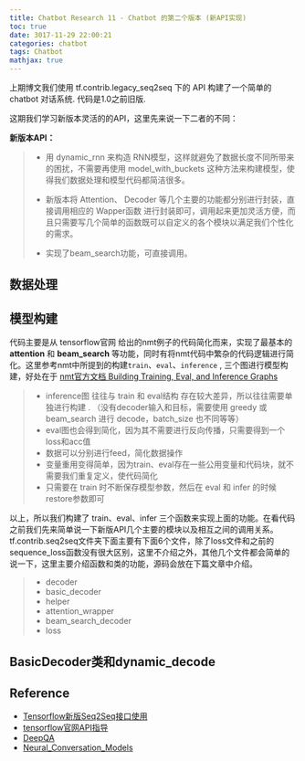 ```yaml
---
title: Chatbot Research 11 - Chatbot 的第二个版本 (新API实现)
toc: true
date: 3017-11-29 22:00:21
categories: chatbot
tags: Chatbot
mathjax: true
---
```


<!-- 2018 -->

上期博文我们使用 tf.contrib.legacy_seq2seq 下的 API 构建了一个简单的 chatbot 对话系统. 代码是1.0之前旧版.

这期我们学习新版本灵活的的API，这里先来说一下二者的不同：

<!-- more -->

**新版本API：**

> - 用 dynamic\_rnn 来构造 RNN模型，这样就避免了数据长度不同所带来的困扰，不需要再使用 model\_with\_buckets 这种方法来构建模型，使得我们数据处理和模型代码都简洁很多。
>
> - 新版本将 Attention、 Decoder 等几个主要的功能都分别进行封装，直接调用相应的 Wapper函数 进行封装即可，调用起来更加灵活方便，而且只需要写几个简单的函数既可以自定义的各个模块以满足我们个性化的需求。
>
> - 实现了beam_search功能，可直接调用。

## 数据处理

## 模型构建

代码主要是从 tensorflow官网 给出的nmt例子的代码简化而来，实现了最基本的 **attention** 和 **beam_search** 等功能，同时有将nmt代码中繁杂的代码逻辑进行简化。这里参考nmt中所提到的构建`train`、`eval`、`inference` , 三个图进行模型构建，好处在于 [nmt官方文档 Building Training, Eval, and Inference Graphs ](https://github.com/tensorflow/nmt#building-training-eval-and-inference-graphs)

> - inference图 往往与 train 和 eval结构 存在较大差异，所以往往需要单独进行构建
>.   （没有decoder输入和目标，需要使用 greedy 或 beam_search 进行 decode，batch_size 也不同等等）
> - eval图也会得到简化，因为其不需要进行反向传播，只需要得到一个loss和acc值
> - 数据可以分别进行feed，简化数据操作
> - 变量重用变得简单，因为train、eval存在一些公用变量和代码块，就不需要我们重复定义，使代码简化
> - 只需要在 train 时不断保存模型参数，然后在 eval 和 infer 的时候 restore参数即可

以上，所以我们构建了 train、eval、infer 三个函数来实现上面的功能。在看代码之前我们先来简单说一下新版API几个主要的模块以及相互之间的调用关系。tf.contrib.seq2seq文件夹下面主要有下面6个文件，除了loss文件和之前的sequence_loss函数没有很大区别，这里不介绍之外，其他几个文件都会简单的说一下，这里主要介绍函数和类的功能，源码会放在下篇文章中介绍。

> - decoder
> - basic_decoder
> - helper
> - attention_wrapper
> - beam_search_decoder
> - loss

## BasicDecoder类和dynamic_decode

## Reference

- [Tensorflow新版Seq2Seq接口使用](https://blog.csdn.net/thriving_fcl/article/details/74165062)
- [tensorflow官网API指导](https://www.tensorflow.org/api_docs/python/tf/contrib/legacy_seq2seq)
- [DeepQA](https://github.com/Conchylicultor/DeepQA#chatbot)
- [Neural\_Conversation\_Models](https://github.com/pbhatia243/Neural_Conversation_Models)

<script type="text/x-mathjax-config">
  MathJax.Hub.Config({
    extensions: ["tex2jax.js"],
    jax: ["input/TeX"],
    tex2jax: {
      inlineMath: [ ['$','$'], ['\\(','\\)'] ],
      displayMath: [ ['$$','$$']],
      processEscapes: true
    }
  });
</script>
<script type="text/javascript" src="https://cdn.mathjax.org/mathjax/latest/MathJax.js?config=TeX-AMS_HTML,http://myserver.com/MathJax/config/local/local.js">
</script>

